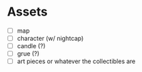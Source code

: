 # Assets
- [ ] map
- [ ] character (w/ nightcap)
- [ ] candle (?)
- [ ] grue (?)
- [ ] art pieces or whatever the collectibles are
